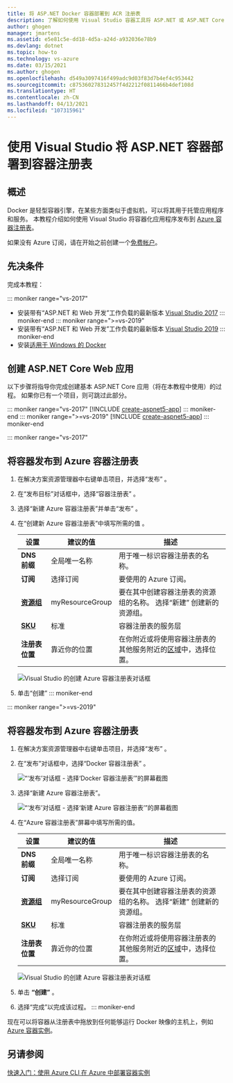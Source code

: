 ```yaml
---
title: 将 ASP.NET Docker 容器部署到 ACR 注册表
description: 了解如何使用 Visual Studio 容器工具将 ASP.NET 或 ASP.NET Core Web 应用部署到容器注册表
author: ghogen
manager: jmartens
ms.assetid: e5e81c5e-dd18-4d5a-a24d-a932036e78b9
ms.devlang: dotnet
ms.topic: how-to
ms.technology: vs-azure
ms.date: 03/15/2021
ms.author: ghogen
ms.openlocfilehash: d549a3097416f499adc9d03f83d7b4ef4c953442
ms.sourcegitcommit: c875360278312457f4d2212f0811466b4def108d
ms.translationtype: HT
ms.contentlocale: zh-CN
ms.lasthandoff: 04/13/2021
ms.locfileid: "107315961"
---
```

# <a name="deploy-an-aspnet-container-to-a-container-registry-using-visual-studio"></a>使用 Visual Studio 将 ASP.NET 容器部署到容器注册表

## <a name="overview"></a>概述

Docker 是轻型容器引擎，在某些方面类似于虚拟机，可以将其用于托管应用程序和服务。
本教程介绍如何使用 Visual Studio 将容器化应用程序发布到 [ Azure 容器注册表](https://azure.microsoft.com/services/container-registry)。

如果没有 Azure 订阅，请在开始之前创建一个[免费帐户](https://azure.microsoft.com/free/dotnet/?utm_source=acr-publish-doc&utm_medium=docs&utm_campaign=docs)。

## <a name="prerequisites"></a>先决条件

完成本教程：

::: moniker range="vs-2017"
* 安装带有“ASP.NET 和 Web 开发”工作负载的最新版本 [Visual Studio 2017](https://visualstudio.microsoft.com/vs/older-downloads/?utm_medium=microsoft&utm_source=docs.microsoft.com&utm_campaign=vs+2017+download)
::: moniker-end
::: moniker range=">=vs-2019"
* 安装带有“ASP.NET 和 Web 开发”工作负载的最新版本 [Visual Studio 2019](https://visualstudio.microsoft.com/downloads)
::: moniker-end
* 安装[适用于 Windows 的 Docker](https://docs.docker.com/docker-for-windows/install/)

## <a name="create-an-aspnet-core-web-app"></a>创建 ASP.NET Core Web 应用

以下步骤将指导你完成创建基本 ASP.NET Core 应用（将在本教程中使用）的过程。 如果你已有一个项目，则可跳过此部分。

::: moniker range="vs-2017"
[!INCLUDE [create-aspnet5-app](../azure/includes/create-aspnet5-app.md)]
::: moniker-end
::: moniker range=">=vs-2019"
[!INCLUDE [create-aspnet5-app](../azure/includes/vs-2019/create-aspnet5-app-2019.md)]
::: moniker-end

::: moniker range="vs-2017"

## <a name="publish-your-container-to-azure-container-registry"></a>将容器发布到 Azure 容器注册表

1. 在解决方案资源管理器中右键单击项目，并选择“发布”   。
2. 在“发布目标”对话框中，选择“容器注册表” 。
3. 选择“新建 Azure 容器注册表”并单击“发布”   。
4. 在“创建新 Azure 容器注册表”中填写所需的值  。

    | 设置      | 建议的值  | 描述                                |
    | ------------ |  ------- | -------------------------------------------------- |
    | **DNS 前缀** | 全局唯一名称 | 用于唯一标识容器注册表的名称。 |
    | **订阅** | 选择订阅 | 要使用的 Azure 订阅。 |
    | **[资源组](/azure/azure-resource-manager/resource-group-overview)** | myResourceGroup |  要在其中创建容器注册表的资源组的名称。 选择“新建”  创建新的资源组。|
    | **[SKU](/azure/container-registry/container-registry-skus)** | 标准 | 容器注册表的服务层  |
    | **注册表位置** | 靠近你的位置 | 在你附近或将使用容器注册表的其他服务附近的[区域](https://azure.microsoft.com/regions/)中，选择位置。 |

    ![Visual Studio 的创建 Azure 容器注册表对话框](media/hosting-web-apps-in-docker/vs-acr-provisioning-dialog.png)

5. 单击“创建” 
::: moniker-end

::: moniker range=">=vs-2019"
## <a name="publish-your-container-to-azure-container-registry"></a>将容器发布到 Azure 容器注册表
1. 在解决方案资源管理器中右键单击项目，并选择“发布” 。
2. 在“发布”对话框中，选择“Docker 容器注册表” 。

   ![“‘发布’对话框 - 选择‘Docker 容器注册表’”的屏幕截图](media/container-tools/vs-2019/docker-container-registry.png)

3. 选择“新建 Azure 容器注册表”。
 
   ![“‘发布’对话框 - 选择‘新建 Azure 容器注册表’”的屏幕截图](media/container-tools/vs-2019/select-existing-or-create-new-azure-container-registry.png)

4. 在“Azure 容器注册表”屏幕中填写所需的值。

    | 设置      | 建议的值  | 描述                                |
    | ------------ |  ------- | -------------------------------------------------- |
    | **DNS 前缀** | 全局唯一名称 | 用于唯一标识容器注册表的名称。 |
    | **订阅** | 选择订阅 | 要使用的 Azure 订阅。 |
    | **[资源组](/azure/azure-resource-manager/resource-group-overview)** | myResourceGroup |  要在其中创建容器注册表的资源组的名称。 选择“新建”  创建新的资源组。|
    | **[SKU](/azure/container-registry/container-registry-skus)** | 标准 | 容器注册表的服务层  |
    | **注册表位置** | 靠近你的位置 | 在你附近或将使用容器注册表的其他服务附近的[区域](https://azure.microsoft.com/regions/)中，选择位置。 |

    ![Visual Studio 的创建 Azure 容器注册表对话框](media/hosting-web-apps-in-docker/vs-acr-provisioning-dialog-2019.png)

5. 单击 **“创建”** 。

6. 选择“完成”以完成该过程。
::: moniker-end

现在可以将容器从注册表中拖放到任何能够运行 Docker 映像的主机上，例如[Azure 容器实例](/azure/container-instances/container-instances-tutorial-deploy-app)。

## <a name="see-also"></a>另请参阅

[快速入门：使用 Azure CLI 在 Azure 中部署容器实例](/azure/container-instances/container-instances-quickstart)
